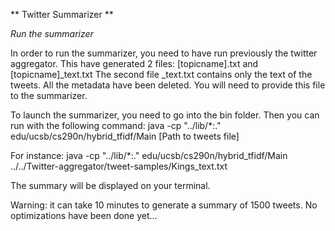 ** Twitter Summarizer **


*Run the summarizer*

In order to run the summarizer, you need to have run previously the twitter aggregator.
This have generated 2 files: [topicname].txt and [topicname]_text.txt
The second file _text.txt contains only the text of the tweets. All the metadata have been deleted. You will need to provide this file to the summarizer.

To launch the summarizer, you need to go into the bin folder.
Then you can run with the following command:
java -cp "../lib/*:." edu/ucsb/cs290n/hybrid_tfidf/Main [Path to tweets file]

For instance:
java -cp "../lib/*:." edu/ucsb/cs290n/hybrid_tfidf/Main ../../Twitter-aggregator/tweet-samples/Kings_text.txt

The summary will be displayed on your terminal.

Warning: it can take 10 minutes to generate a summary of 1500 tweets.
No optimizations have been done yet...